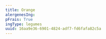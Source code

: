 ```yaml
---
title: Orange
alergenesIng:
pFrais: True
ingType: legumes
uuid: 16aa9e36-6901-4824-adf7-fd6fafa82c5a
---
```

